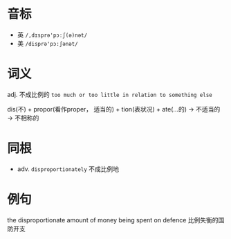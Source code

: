 # 音标

- 英 `/,dɪsprə'pɔːʃ(ə)nət/`
- 美 `/disprə'pɔ:ʃənət/`

# 词义

adj. 不成比例的
`too much or too little in relation to something else`



dis(不) + propor(看作proper， 适当的) + tion(表状况) + ate(…的) → 不适当的 → 不相称的

# 同根

- adv. `disproportionately` 不成比例地

# 例句

the disproportionate amount of money being spent on defence
比例失衡的国防开支


